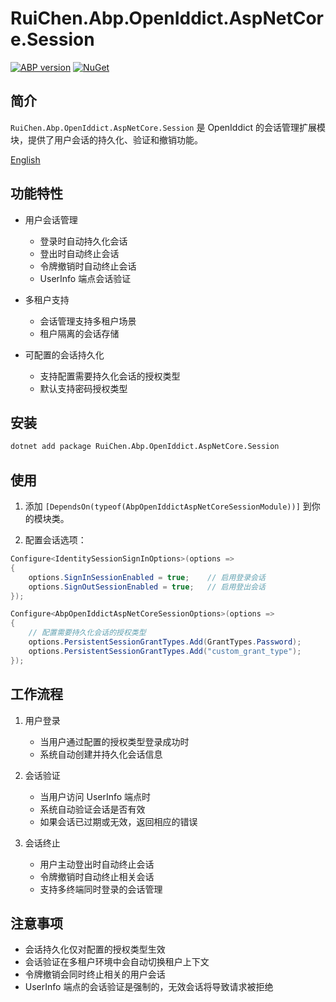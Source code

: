 # RuiChen.Abp.OpenIddict.AspNetCore.Session

[![ABP version](https://img.shields.io/badge/dynamic/xml?style=flat-square&color=yellow&label=abp&query=%2F%2FProject%2FPropertyGroup%2FAbpVersion&url=https%3A%2F%2Fraw.githubusercontent.com%2Fcolinin%2Fabp-next-admin%2Fmaster%2Faspnet-core%2Fmodules%2FopenIddict%2FRuiChen.Abp.OpenIddict.AspNetCore.Session%2FRuiChen.Abp.OpenIddict.AspNetCore.Session.csproj)](https://abp.io)
[![NuGet](https://img.shields.io/nuget/v/RuiChen.Abp.OpenIddict.AspNetCore.Session.svg?style=flat-square)](https://www.nuget.org/packages/RuiChen.Abp.OpenIddict.AspNetCore.Session)

## 简介

`RuiChen.Abp.OpenIddict.AspNetCore.Session` 是 OpenIddict 的会话管理扩展模块，提供了用户会话的持久化、验证和撤销功能。

[English](./README.EN.md)

## 功能特性

* 用户会话管理
  * 登录时自动持久化会话
  * 登出时自动终止会话
  * 令牌撤销时自动终止会话
  * UserInfo 端点会话验证

* 多租户支持
  * 会话管理支持多租户场景
  * 租户隔离的会话存储

* 可配置的会话持久化
  * 支持配置需要持久化会话的授权类型
  * 默认支持密码授权类型

## 安装

```bash
dotnet add package RuiChen.Abp.OpenIddict.AspNetCore.Session
```

## 使用

1. 添加 `[DependsOn(typeof(AbpOpenIddictAspNetCoreSessionModule))]` 到你的模块类。

2. 配置会话选项：

```csharp
Configure<IdentitySessionSignInOptions>(options =>
{
    options.SignInSessionEnabled = true;    // 启用登录会话
    options.SignOutSessionEnabled = true;   // 启用登出会话
});

Configure<AbpOpenIddictAspNetCoreSessionOptions>(options =>
{
    // 配置需要持久化会话的授权类型
    options.PersistentSessionGrantTypes.Add(GrantTypes.Password);
    options.PersistentSessionGrantTypes.Add("custom_grant_type");
});
```

## 工作流程

1. 用户登录
   * 当用户通过配置的授权类型登录成功时
   * 系统自动创建并持久化会话信息

2. 会话验证
   * 当用户访问 UserInfo 端点时
   * 系统自动验证会话是否有效
   * 如果会话已过期或无效，返回相应的错误

3. 会话终止
   * 用户主动登出时自动终止会话
   * 令牌撤销时自动终止相关会话
   * 支持多终端同时登录的会话管理

## 注意事项

* 会话持久化仅对配置的授权类型生效
* 会话验证在多租户环境中会自动切换租户上下文
* 令牌撤销会同时终止相关的用户会话
* UserInfo 端点的会话验证是强制的，无效会话将导致请求被拒绝
